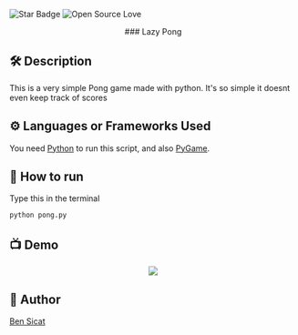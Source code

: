 <!--Please do not remove this part-->
![Star Badge](https://img.shields.io/static/v1?label=%F0%9F%8C%9F&message=If%20Useful&style=style=flat&color=BC4E99)
![Open Source Love](https://badges.frapsoft.com/os/v1/open-source.svg?v=103)
<p align="center">
### Lazy Pong

## 🛠️ Description
<!--Remove the below lines and add yours -->
This is a very simple Pong game made with python. It's so simple it doesnt even keep track of scores

## ⚙️ Languages or Frameworks Used
You need [Python](https://www.python.org/downloads/)  to run this script, and also [PyGame](https://www.pygame.org/download.shtml).

## 🌟 How to run
Type this in the terminal
```sh
python pong.py
```

## 📺 Demo
<p align="center">
<img src = "https://github.com/ndleah/python-mini-project/blob/main/IMG/pong.png">


## 🤖 Author
<!--Remove the below lines and add yours -->
[Ben Sicat](https://github.com/Ben-Sicat)

